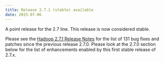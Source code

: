 ```yaml
---
title: Release 2.7.1 (stable) available
date: 2015-07-06
---
```

<!---
  Licensed under the Apache License, Version 2.0 (the "License");
  you may not use this file except in compliance with the License.
  You may obtain a copy of the License at

   https://www.apache.org/licenses/LICENSE-2.0

  Unless required by applicable law or agreed to in writing, software
  distributed under the License is distributed on an "AS IS" BASIS,
  WITHOUT WARRANTIES OR CONDITIONS OF ANY KIND, either express or implied.
  See the License for the specific language governing permissions and
  limitations under the License. See accompanying LICENSE file.
-->

A point release for the 2.7 line. This release is now considered stable.

Please see the [Hadoop 2.7.1 Release
Notes](https://hadoop.apache.org/docs/r2.7.1/hadoop-project-dist/hadoop-common/releasenotes.html)
for the list of 131 bug fixes and patches since the previous release
2.7.0. Please look at the 2.7.0 section below for the list of enhancements enabled by this first
stable release of 2.7.x.

